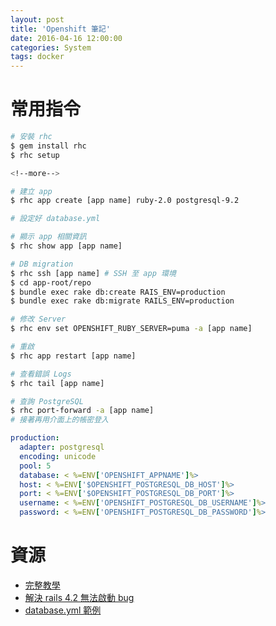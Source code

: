 ```yaml
---
layout: post
title: 'Openshift 筆記'
date: 2016-04-16 12:00:00
categories: System
tags: docker
---
```


# 常用指令

~~~bash
# 安裝 rhc
$ gem install rhc
$ rhc setup

<!--more-->

# 建立 app
$ rhc app create [app name] ruby-2.0 postgresql-9.2

# 設定好 database.yml

# 顯示 app 相關資訊
$ rhc show app [app name]

# DB migration
$ rhc ssh [app name] # SSH 至 app 環境
$ cd app-root/repo
$ bundle exec rake db:create RAIS_ENV=production
$ bundle exec rake db:migrate RAILS_ENV=production

# 修改 Server
$ rhc env set OPENSHIFT_RUBY_SERVER=puma -a [app name]

# 重啟
$ rhc app restart [app name]

# 查看錯誤 Logs
$ rhc tail [app name]

# 查詢 PostgreSQL
$ rhc port-forward -a [app name]
# 接著再用介面上的帳密登入
~~~


~~~database.yml
production:
  adapter: postgresql
  encoding: unicode
  pool: 5
  database: < %=ENV['OPENSHIFT_APPNAME']%>
  host: < %=ENV['$OPENSHIFT_POSTGRESQL_DB_HOST']%>
  port: < %=ENV['$OPENSHIFT_POSTGRESQL_DB_PORT']%>
  username: < %=ENV['OPENSHIFT_POSTGRESQL_DB_USERNAME']%>
  password: < %=ENV['OPENSHIFT_POSTGRESQL_DB_PASSWORD']%>
~~~

# 資源

* [完整教學](http://www.sitepoint.com/deploy-your-rails-to-openshift/)
* [解決 rails 4.2 無法啟動 bug](http://www.gerardcondon.com/blog/2015/06/15/upgrading-to-rails-4-dot-2-on-openshift/)
* [database.yml 範例](https://github.com/openshift/rails-example/blob/master/config/database.yml)

